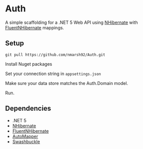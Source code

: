 # Auth
A simple scaffolding for a .NET 5 Web API using [NHibernate](https://nhibernate.info/) with [FluentNHibernate](https://github.com/nhibernate/fluent-nhibernate) mappings.

## Setup
`git pull https://github.com/nmarsh92/Auth.git`

Install Nuget packages

Set your connection string in `appsettings.json`

Make sure your data store matches the Auth.Domain model.

Run.

## Dependencies

* .NET 5
* [NHibernate](https://nhibernate.info/) 
* [FluentNHibernate](https://github.com/nhibernate/fluent-nhibernate)
* [AutoMapper](https://automapper.org/)
* [Swashbuckle](https://docs.microsoft.com/en-us/aspnet/core/tutorials/getting-started-with-swashbuckle?view=aspnetcore-5.0&tabs=visual-studio)
